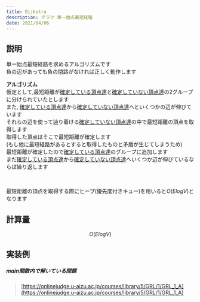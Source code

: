 ```yaml
---
title: Dijkstra
description: グラフ 単一始点最短経路
date: 2021/04/06
---
```


## 説明
単一始点最短経路を求めるアルゴリズムです  
負の辺があっても負の閉路がなければ正しく動作します

**アルゴリズム**  
仮定として,最短距離が<u>確定している頂点達</u>と<u>確定していない頂点達</u>の$2$グループに分けられていたとします  
また, <u>確定している頂点達</u>から<u>確定していない頂点達</u>へといくつかの辺が伸びています  
それらの辺を使って辿り着ける<u>確定していない頂点達</u>の中で最短距離の頂点を取得します  
取得した頂点はそこで最短距離が確定します  
(もし他に最短経路があるとすると取得したものと矛盾が生じてしまうため)  
最短距離が確定したので<u>確定している頂点達</u>のグループに追加します  
まだ<u>確定している頂点達</u>から<u>確定していない頂点達</u>へいくつか辺が伸びているならば繰り返します

<br>

最短距離の頂点を取得する際にヒープ(優先度付きキュー)を用いると$O(ElogV)$となります

## 計算量
$$
O(ElogV)
$$

## 実装例

##### main関数内で解いている問題
> [https://onlinejudge.u-aizu.ac.jp/courses/library/5/GRL/1/GRL_1_A](https://onlinejudge.u-aizu.ac.jp/courses/library/5/GRL/1/GRL_1_A)

```cpp import=/assets/Library/graph/dijkstra.cpp
```
